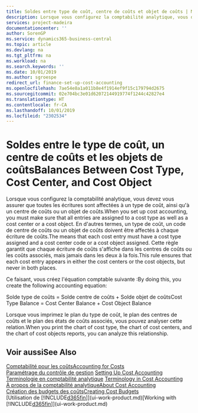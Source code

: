 ```yaml
---
title: Soldes entre type de coût, centre de coûts et objet de coûts | Microsoft Docs
description: Lorsque vous configurez la comptabilité analytique, vous devez vous assurer que toutes les écritures sont affectées à un type de coût, ainsi qu'à un centre de coûts ou un objet de coûts. En d'autres termes, un type de coût, un code de centre de coûts ou un objet de coûts doivent être affectés à chaque écriture de coûts. Cette règle garantit que chaque écriture de coûts s'affiche dans les centres de coûts ou les coûts associés, mais jamais dans les deux à la fois.
services: project-madeira
documentationcenter: ''
author: SorenGP
ms.service: dynamics365-business-central
ms.topic: article
ms.devlang: na
ms.tgt_pltfrm: na
ms.workload: na
ms.search.keywords: ''
ms.date: 10/01/2019
ms.author: sgroespe
redirect_url: finance-set-up-cost-accounting
ms.openlocfilehash: 7ae54e8a1a011b8e4f1914ef9f15c179794d2675
ms.sourcegitcommit: 02e704bc3e01d62072144919774f1244c42827e4
ms.translationtype: HT
ms.contentlocale: fr-CA
ms.lasthandoff: 10/01/2019
ms.locfileid: "2302534"
---
```

# <a name="balances-between-cost-type-cost-center-and-cost-object"></a><span data-ttu-id="e088a-105">Soldes entre le type de coût, un centre de coûts et les objets de coûts</span><span class="sxs-lookup"><span data-stu-id="e088a-105">Balances Between Cost Type, Cost Center, and Cost Object</span></span>
<span data-ttu-id="e088a-106">Lorsque vous configurez la comptabilité analytique, vous devez vous assurer que toutes les écritures sont affectées à un type de coût, ainsi qu'à un centre de coûts ou un objet de coûts.</span><span class="sxs-lookup"><span data-stu-id="e088a-106">When you set up cost accounting, you must make sure that all entries are assigned to a cost type as well as a cost center or a cost object.</span></span> <span data-ttu-id="e088a-107">En d'autres termes, un type de coût, un code de centre de coûts ou un objet de coûts doivent être affectés à chaque écriture de coûts.</span><span class="sxs-lookup"><span data-stu-id="e088a-107">The means that each cost entry must have a cost type assigned and a cost center code or a cost object assigned.</span></span> <span data-ttu-id="e088a-108">Cette règle garantit que chaque écriture de coûts s'affiche dans les centres de coûts ou les coûts associés, mais jamais dans les deux à la fois.</span><span class="sxs-lookup"><span data-stu-id="e088a-108">This rule ensures that each cost entry appears in either the cost centers or the cost objects, but never in both places.</span></span>  

 <span data-ttu-id="e088a-109">Ce faisant, vous créez l'équation comptable suivante :</span><span class="sxs-lookup"><span data-stu-id="e088a-109">By doing this, you create the following accounting equation:</span></span>  

 <span data-ttu-id="e088a-110">Solde type de coûts = Solde centre de coûts + Solde objet de coûts</span><span class="sxs-lookup"><span data-stu-id="e088a-110">Cost Type Balance = Cost Center Balance + Cost Object Balance</span></span>  

 <span data-ttu-id="e088a-111">Lorsque vous imprimez le plan du type de coût, le plan des centres de coûts et le plan des états de coûts associés, vous pouvez analyser cette relation.</span><span class="sxs-lookup"><span data-stu-id="e088a-111">When you print the chart of cost type, the chart of cost centers, and the chart of cost objects reports, you can analyze this relationship.</span></span>  

## <a name="see-also"></a><span data-ttu-id="e088a-112">Voir aussi</span><span class="sxs-lookup"><span data-stu-id="e088a-112">See Also</span></span>  
[<span data-ttu-id="e088a-113">Comptabilité pour les coûts</span><span class="sxs-lookup"><span data-stu-id="e088a-113">Accounting for Costs</span></span>](finance-manage-cost-accounting.md)  
 <span data-ttu-id="e088a-114">[Paramétrage du contrôle de gestion](finance-set-up-cost-accounting.md) </span><span class="sxs-lookup"><span data-stu-id="e088a-114">[Setting Up Cost Accounting](finance-set-up-cost-accounting.md) </span></span>  
 <span data-ttu-id="e088a-115">[Terminologie en comptabilité analytique](finance-terminology-in-cost-accounting.md) </span><span class="sxs-lookup"><span data-stu-id="e088a-115">[Terminology in Cost Accounting](finance-terminology-in-cost-accounting.md) </span></span>  
 [<span data-ttu-id="e088a-116">À propos de la comptabilité analytique</span><span class="sxs-lookup"><span data-stu-id="e088a-116">About Cost Accounting</span></span>](finance-about-cost-accounting.md)  
 [<span data-ttu-id="e088a-117">Création des budgets des coûts</span><span class="sxs-lookup"><span data-stu-id="e088a-117">Creating Cost Budgets</span></span>](finance-create-cost-budgets.md)  
 <span data-ttu-id="e088a-118">[Utilisation de [!INCLUDE[d365fin](includes/d365fin_md.md)]](ui-work-product.md)</span><span class="sxs-lookup"><span data-stu-id="e088a-118">[Working with [!INCLUDE[d365fin](includes/d365fin_md.md)]](ui-work-product.md)</span></span>
